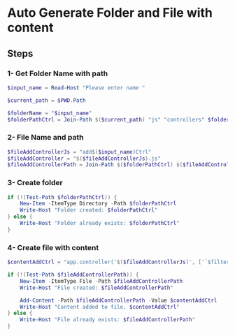 # Auto Generate Folder and File with content

## Steps

### 1- Get Folder Name with path

```powershell
$input_name = Read-Host "Please enter name "

$current_path = $PWD.Path

$folderName = "$input_name"
$folderPathCtrl = Join-Path $($current_path) "js" "controllers" $folderName.ToLower()
```

### 2- File Name and path

```powershell
$fileAddControllerJs = "add$($input_name)Ctrl"
$fileAddController = "$($fileAddControllerJs).js"
$fileAddControllerPath = Join-Path $($folderPathCtrl) $($fileAddController)
```

### 3- Create folder

```powershell
if (!(Test-Path $folderPathCtrl)) {
    New-Item -ItemType Directory -Path $folderPathCtrl
    Write-Host "Folder created: $folderPathCtrl"
} else {
    Write-Host "Folder already exists: $folderPathCtrl"
}
```

### 4- Create file with content

```powershell
$contentAddCtrl = "app.controller('$($fileAddControllerJs)', ['`$filter', '$($modleName)', '`$stateParams', '`$scope', 'flashService', '`$state', '`$rootScope', 'cfpLoadingBar', 'toaster',function(`$filter, $($modleName), `$stateParams, `$scope, flashService, `$state, `$rootScope, cfpLoadingBar, toaster) {}]);"

if (!(Test-Path $fileAddControllerPath)) {
    New-Item -ItemType File -Path $fileAddControllerPath
    Write-Host "File created: $fileAddControllerPath"

    Add-Content -Path $fileAddControllerPath -Value $contentAddCtrl
    Write-Host "Content added to file. $contentAddCtrl"
} else {
    Write-Host "File already exists: $fileAddControllerPath"
}
```
